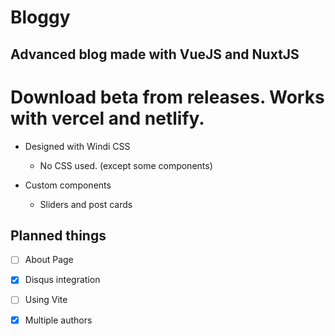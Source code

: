 # Bloggy

## Advanced blog made with VueJS and NuxtJS



# Download beta from releases. Works with vercel and netlify.

- Designed with Windi CSS
  
  - No CSS used. (except some components)

- Custom components 
  
  - Sliders and post cards

## Planned things

- [ ] About Page

- [x] Disqus integration

- [ ] Using Vite

- [x] Multiple authors
